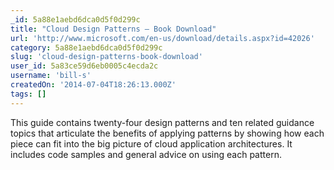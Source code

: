 ```yaml
---
_id: 5a88e1aebd6dca0d5f0d299c
title: "Cloud Design Patterns – Book Download"
url: 'http://www.microsoft.com/en-us/download/details.aspx?id=42026'
category: 5a88e1aebd6dca0d5f0d299c
slug: 'cloud-design-patterns-book-download'
user_id: 5a83ce59d6eb0005c4ecda2c
username: 'bill-s'
createdOn: '2014-07-04T18:26:13.000Z'
tags: []
---
```


This guide contains twenty-four design patterns and ten related guidance topics that articulate the benefits of applying patterns by showing how each piece can fit into the big picture of cloud application architectures. It includes code samples and general advice on using each pattern.
